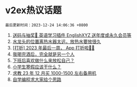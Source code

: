 # v2ex热议话题

`最后更新时间：2023-12-24 14:06:36 +0800`

1. [送码与抽奖👏 英语学习插件 EnglishXYZ 送年度或永久会员等](https://www.v2ex.com/t/1002901)
1. [水龙头的位置离热水器太远，放热水要放很久](https://www.v2ex.com/t/1002896)
1. [[打折] 2023 年最后一周， App 打折啦🎉🎉](https://www.v2ex.com/t/1002884)
1. [我喝完酒后，完全就是另一个人](https://www.v2ex.com/t/1002931)
1. [下班后喜欢做什么来放松自己？](https://www.v2ex.com/t/1002865)
1. [小学生寒假应该干什么？](https://www.v2ex.com/t/1002971)
1. [求教 23 年 12 月买 1000-1500 左右备用机](https://www.v2ex.com/t/1002868)
1. [自学编程求大家给个思路](https://www.v2ex.com/t/1002859)

